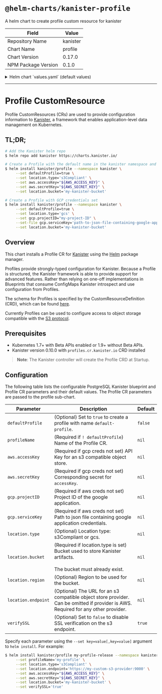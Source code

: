 # `@helm-charts/kanister-profile`

A helm chart to create profile custom resource for kanister

| Field               | Value    |
| ------------------- | -------- |
| Repository Name     | kanister |
| Chart Name          | profile  |
| Chart Version       | 0.17.0   |
| NPM Package Version | 0.1.0    |

<details>

<summary>Helm chart `values.yaml` (default values)</summary>

```yaml
# Default values for kanister-profile.
# This is a YAML-formatted file.
# Declare variables to be passed into your templates.
defaultProfile: true
defaultProfileName: default-profile
profileName:

location:
  type:
  bucket:
  endpoint:
  prefix:
  region:

aws:
  accessKey:
  secretKey:

gcp:
  projectID:
  serviceKey:

verifySSL: true
```

</details>

---

# Profile CustomResource

Profile CustomResources (CRs) are used to provide configuration information to
[Kanister](https://kanister.io), a framework that enables application-level data
management on Kubernetes.

## TL;DR;

```bash
# Add the Kanister helm repo
$ helm repo add kanister https://charts.kanister.io/

# Create a Profile with the default name in the kanister namespace and AWS credentials set
$ helm install kanister/profile --namespace kanister \
     --set defaultProfile=true \
     --set location.type='s3Compliant' \
     --set aws.accessKey="${AWS_ACCESS_KEY}" \
     --set aws.secretKey="${AWS_SECRET_KEY}" \
     --set location.bucket='my-kanister-bucket'

# Create a Profile with GCP credentials set
$ helm install kanister/profile --namespace kanister \
     --set defaultProfile=true \
     --set location.type='gcs' \
     --set gcp.projectID="my-project-ID" \
     --set-file gcp.serviceKey='path-to-json-file-containing-google-app-credentials' \
     --set location.bucket='my-kanister-bucket'
```

## Overview

This chart installs a Profile CR for [Kanister](http://kanister.io) using the
[Helm](https://helm.sh) package manager.

Profiles provide strongly-typed configuration for Kanister. Because a Profile
is structured, the Kanister framework is able to provide support for advanced
features. Rather than relying on one-off implementations in Blueprints that
consume ConfigMaps Kanister introspect and use configuration from Profiles.

The schema for Profiles is specified by the CustomResourceDefinition (CRD),
which can be found [here](https://github.com/kanisterio/kanister/blob/master/pkg/apis/cr/v1alpha1/types.go#L234).

Currently Profiles can be used to configure access to object storage compatible
with the [S3 protocol](https://docs.aws.amazon.com/AmazonS3/latest/API/Welcome.html).

## Prerequisites

- Kubernetes 1.7+ with Beta APIs enabled or 1.9+ without Beta APIs.
- Kanister version 0.10.0 with `profiles.cr.kanister.io` CRD installed

> **Note**: The Kanister controller will create the Profile CRD at Startup.

## Configuration

The following table lists the configurable PostgreSQL Kanister blueprint and
Profile CR parameters and their default values. The Profile CR parameters are
passed to the profile sub-chart.

| Parameter           | Description                                                                                                                        | Default |
| ------------------- | ---------------------------------------------------------------------------------------------------------------------------------- | ------- |
| `defaultProfile`    | (Optional) Set to `true` to create a profile with name `default-profile`.                                                          | `false` |
| `profileName`       | (Required if `! defaultProfile`) Name of the Profile CR.                                                                           | `nil`   |
| `aws.accessKey`     | (Required if gcp creds not set) API Key for an s3 compatible object store.                                                         | `nil`   |
| `aws.secretKey`     | (Required if gcp creds not set) Corresponding secret for `accessKey`.                                                              | `nil`   |
| `gcp.projectID`     | (Required if aws creds not set) Project ID of the google application.                                                              | `nil`   |
| `gcp.serviceKey`    | (Required if aws creds not set) Path to json file containing google application credentials.                                       | `nil`   |
| `location.type`     | (Optional) Location type: s3Compliant or gcs.                                                                                      | `nil`   |
| `location.bucket`   | (Required if location.type is set) Bucket used to store Kanister artifacts.<br><br>The bucket must already exist.                  | `nil`   |
| `location.region`   | (Optional) Region to be used for the bucket.                                                                                       | `nil`   |
| `location.endpoint` | (Optional) The URL for an s3 compatible object store provider. Can be omitted if provider is AWS. Required for any other provider. | `nil`   |
| `verifySSL`         | (Optional) Set to `false` to disable SSL verification on the s3 endpoint.                                                          | `true`  |

Specify each parameter using the `--set key=value[,key=value]` argument to `helm install`. For example:

```bash
$ helm install kanister/profile my-profile-release --namespace kanister \
     --set profileName='my-profile' \
     --set location.type='s3Compliant' \
     --set location.endpoint='https://my-custom-s3-provider:9000' \
     --set aws.accessKey="${AWS_ACCESS_KEY}" \
     --set aws.secretKey="${AWS_SECRET_KEY}" \
     --set location.bucket='my-kanister-bucket' \
     --set verifySSL='true'
```
